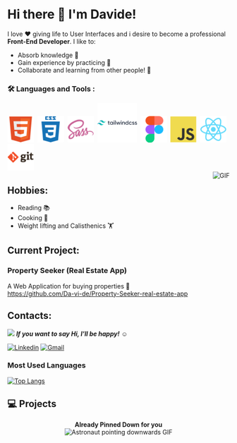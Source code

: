 # Hi there 👋 I'm Davide!

<!--Introduction -->
I love :heart: giving life to User Interfaces and i desire to become a professional **Front-End Developer**.
I like to: 
- Absorb knowledge 🧠
- Gain experience by practicing :muscle:
- Collaborate and learning from other people! 🤝 

### :hammer_and_wrench: Languages and Tools :

<div>
<img src="https://github.com/devicons/devicon/blob/master/icons/html5/html5-original.svg" title="HTML5" alt="HTML" width="60" height="60"/>&nbsp;
<img src="https://github.com/devicons/devicon/blob/master/icons/css3/css3-plain-wordmark.svg"  title="CSS3" alt="CSS" width="60" height="60"/>&nbsp;
<img src="https://github.com/devicons/devicon/blob/master/icons/sass/sass-original.svg"  title="Sass" alt="Sass" width="60" height="60"/>&nbsp;
<img src="https://github.com/devicons/devicon/blob/master/icons/tailwindcss/tailwindcss-original-wordmark.svg"  title="tailwindcss" alt="tailwindcss" width="90" height="90"/>&nbsp;
<img src="https://github.com/devicons/devicon/blob/master/icons/figma/figma-original.svg"  title="Figma" alt="Figma" width="60" height="60"/>&nbsp;
<img src="https://github.com/devicons/devicon/blob/master/icons/javascript/javascript-original.svg" title="JavaScript" alt="JavaScript" width="60" height="60"/>&nbsp;
<img src="https://github.com/devicons/devicon/blob/master/icons/react/react-original.svg" title="React" alt="React" width="60" height="60"/>&nbsp;
<img src="https://github.com/devicons/devicon/blob/master/icons/git/git-original-wordmark.svg" title="Git" **alt="Git" width="60" height="60"/>
</div>

<img align="right" alt="GIF" height="160px" src="https://media.giphy.com/media/du3J3cXyzhj75IOgvA/giphy.gif" />

<!-- Hobbies -->
## Hobbies:
- Reading :books:
- Cooking :spaghetti:
- Weight lifting and Calisthenics 🏋️


<!-- Current Project -->
## Current Project:
### Property Seeker (Real Estate App) 
A Web Application for buying properties :city_sunrise: <br>
https://github.com/Da-vi-de/Property-Seeker-real-estate-app 

<!-- Contact -->
## Contacts:
<img src="https://media.giphy.com/media/LnQjpWaON8nhr21vNW/giphy.gif" width="60"> <em><b>If you want to say Hi, I'll be happy!</b> :relaxed:</em>

<!-- Your badges -->
[![Linkedin](https://img.shields.io/badge/-LinkedIn-blue?style=flat&logo=Linkedin&logoColor=white)](https://www.linkedin.com/in/davide-pass/)
[![Gmail](https://img.shields.io/badge/-Gmail-c14438?style=flat&logo=Gmail&logoColor=white)](mailto:davidepsaros@gmail.com)


<!-- Most Used Languages -->
### Most Used Languages
[![Top Langs](https://github-readme-stats.vercel.app/api/top-langs/?username=Da-vi-de)](https://github.com/Da-vi-de/github-readme-stats)

## 💻 Projects
<p align="center">
<b>Already Pinned Down for you</b></br>
<img alt="Astronaut pointing downwards GIF" src="https://media.giphy.com/media/Js7cqIkpxFy0bILFFA/giphy.gif">
</p>

<!---
Da-vi-de/Da-vi-de is a ✨ special ✨ repository because its `README.md` (this file) appears on your GitHub profile.
You can click the Preview link to take a look at your changes.
--->
